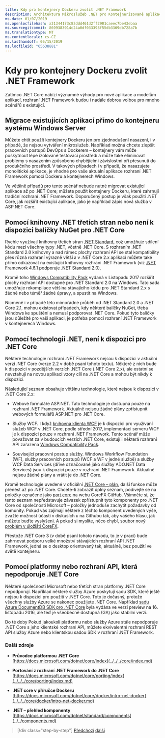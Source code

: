 ```yaml
---
title: Kdy pro kontejnery Dockeru zvolit .NET Framework
description: Architektura Mikroslužeb .NET pro Kontejnerizované aplikace .NET | Kdy pro kontejnery Dockeru zvolit .NET Framework
ms.date: 01/07/2019
ms.openlocfilehash: a31344173c82ddd461d2ff2901caeec7be43ebaa
ms.sourcegitcommit: 8699383914c24a0df033393f55db3369db728a7b
ms.translationtype: MT
ms.contentlocale: cs-CZ
ms.lasthandoff: 05/15/2019
ms.locfileid: "65638881"
---
```

# <a name="when-to-choose-net-framework-for-docker-containers"></a>Kdy pro kontejnery Dockeru zvolit .NET Framework

Zatímco .NET Core nabízí významné výhody pro nové aplikace a modelům aplikací, rozhraní .NET Framework budou i nadále dobrou volbou pro mnoho scénářů s existující.

## <a name="migrating-existing-applications-directly-to-a-windows-server-container"></a>Migrace existujících aplikací přímo do kontejneru systému Windows Server

Můžete chtít použít kontejnery Dockeru jen pro zjednodušení nasazení, i v případě, že nejsou vytváření mikroslužeb. Například možná chcete zlepšit pracovních postupů DevOps s Dockerem – kontejnery vám může poskytnout lépe izolované testovací prostředí a může také eliminovat problémy s nasazením způsobeno chybějícími závislostmi při přesunutí do produkčního prostředí. V takových případech i v případě, že nasazujete monolitické aplikace, je vhodné pro vaše aktuální aplikace rozhraní .NET Framework pomocí Dockeru a kontejnerech Windows.

Ve většině případů pro tento scénář nebude nutné migrovat existující aplikace až po .NET Core; můžete použít kontejnery Dockeru, které zahrnují tradiční rozhraní .NET Framework. Doporučený postup je však použití .NET Core, jak rozšířit existující aplikace, jako je například zápis nová služba v ASP.NET Core.

## <a name="using-third-party-net-libraries-or-nuget-packages-not-available-for-net-core"></a>Pomocí knihovny .NET třetích stran nebo není k dispozici balíčky NuGet pro .NET Core

Rychle využívají knihovny třetích stran [.NET Standard](../../net-standard.md), což umožňuje sdílení kódu mezi všechny typy .NET, včetně .NET Core. S rozhraním .NET Standard 2.0 knihovny a nad rámec plochy rozhraní API se stal kompatibility přes různá rozhraní výrazně větší a v .NET Core 2.x aplikací můžete také přímo odkazovat na existující knihovny rozhraní .NET Framework (viz [.NET Framework 4.6.1 podporuje .NET Standard 2.0](https://github.com/dotnet/standard/blob/master/docs/planning/netstandard-2.0/README.md#net-framework-461-supporting-net-standard-20)).

Kromě toho [Windows Compatibility Pack](../../../core/porting/windows-compat-pack.md) vydaná v Listopadu 2017 rozšířit plochy rozhraní API dostupné pro .NET Standard 2.0 na Windows. Tato sada umožňuje rekompilace většina stávajícího kódu pro .NET Standard 2.x s žádné nebo téměř žádné úpravy, a spustit na Windows.

Nicméně i v případě této mimořádné průběh od .NET Standard 2.0 a .NET Core 2.1, mohou existovat případech, kdy některé balíčky NuGet, třeba Windows ke spuštění a nemusí podporovat .NET Core. Pokud tyto balíčky jsou důležité pro vaši aplikaci, je potřeba pomocí rozhraní .NET Framework v kontejnerech Windows.

## <a name="using-net-technologies-not-available-for-net-core"></a>Pomocí technologií .NET, není k dispozici pro .NET Core 

Některé technologie rozhraní .NET Framework nejsou k dispozici v aktuální verzi .NET Core (verze 2.2 v době psaní tohoto textu). Některé z nich bude k dispozici v pozdějších verzích .NET Core (.NET Core 2.x), ale ostatní se nevztahují na novou aplikaci vzory cílí na .NET Core a mohou být nikdy k dispozici.

Následující seznam obsahuje většinu technologie, které nejsou k dispozici v .NET Core 2.x:

- Webové formuláře ASP.NET. Tato technologie je dostupná pouze na rozhraní .NET Framework. Aktuálně nejsou žádné plány zpřístupnit webových formulářů ASP.NET pro .NET Core.

- Služby WCF. I když [knihovna klienta WCF](https://github.com/dotnet/wcf) je k dispozici pro využívání služeb WCF v .NET Core, podle střední 2017, implementaci serveru WCF je k dispozici pouze v rozhraní .NET Framework. Tento scénář může považovat za v budoucích verzích .NET Core, existují i některá rozhraní API zařazena [Windows Compatibility Pack](../../../core/porting/windows-compat-pack.md).

- Související pracovní postup služby. Windows Workflow Foundation (WF), služby pracovních postupů (WCF a WF v jedné službě) a služby WCF Data Services (dříve označované jako služby ADO.NET Data Services) jsou k dispozici pouze v rozhraní .NET Framework. Aktuálně nejsou žádné plány a vrátit je do .NET Core.

Kromě technologie uvedené v oficiální [.NET Core – plán](https://github.com/aspnet/Home/wiki/Roadmap), další funkce může přenést až po .NET Core. Chcete-li zobrazit úplný seznam, podívejte se na položky označené jako [port core](https://github.com/dotnet/corefx/issues?q=is%3Aopen+is%3Aissue+label%3Aport-to-core) na webu CoreFX GitHub. Všimněte si, že tento seznam nepředstavuje závazek zpřístupnit tyto komponenty pro .NET Core od společnosti Microsoft – položky jednoduše zachytit požadavky od komunity. Pokud vás zajímají některé z těchto komponent uvedených výše, zvažte možnost účasti v diskusích u na Githubu tak, aby vašeho hlasu, jak můžete buďte vyslyšeni. A pokud si myslíte, něco chybí, [soubor nový problém v úložišti CoreFX](https://github.com/dotnet/corefx/issues/new).

Přestože .NET Core 3 (v době psaní tohoto návodu, to je v prací) bude zahrnovat podporu velké množství stávajících rozhraní API .NET Framework, jedná se o desktop orientovaný tak, aktuálně, bez použití ve světě kontejneru.

## <a name="using-a-platform-or-api-that-does-not-support-net-core"></a>Pomocí platformy nebo rozhraní API, která nepodporuje .NET Core

Některé společnosti Microsoft nebo třetích stran platformy .NET Core nepodporují. Například některé služby Azure poskytují sadu SDK, které ještě nejsou k dispozici pro použití v .NET Core. Toto je dočasný, protože všechny služby Azure se nakonec použijete .NET Core. Například [sadu Azure DocumentDB SDK pro .NET Core](https://www.nuget.org/packages/Microsoft.Azure.DocumentDB.Core/1.2.1) byla vydána ve verzi preview na 16. listopadu 2016, ale teď je všeobecně dostupná (GA) jako stabilní verzi.

Do té doby Pokud jakoukoli platformu nebo služby Azure stále nepodporuje .NET Core s jeho klientské rozhraní API, můžete ekvivalentní rozhraní REST API služby Azure nebo klientskou sadou SDK v rozhraní .NET Framework.

### <a name="additional-resources"></a>Další zdroje

- **Průvodce platformou .NET Core**  
    [https://docs.microsoft.com/dotnet/core/index](../../../core/index.md)

- **Portování z rozhraní .NET Framework do .NET Core**  
    [https://docs.microsoft.com/dotnet/core/porting/index](../../../core/porting/index.md)

- **.NET core v příručce Dockeru** [https://docs.microsoft.com/dotnet/core/docker/intro-net-docker](../../../core/docker/intro-net-docker.md)

- **.NET – přehled komponenty**  
    [https://docs.microsoft.com/dotnet/standard/components](../../components.md)

>[!div class="step-by-step"]
>[Předchozí](net-core-container-scenarios.md)
>[další](container-framework-choice-factors.md)
